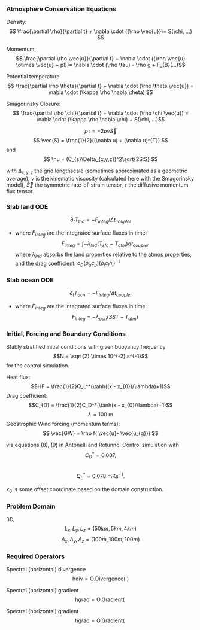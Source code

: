 


### Atmosphere Conservation Equations

Density:
$$ \frac{\partial \rho}{\partial t} + \nabla \cdot ({\rho \vec{u}})= S(\chi, ...) $$

Momentum:
$$ \frac{\partial \rho \vec{u}}{\partial t} + \nabla \cdot ({\rho \vec{u} \otimes \vec{u} + pI})= \nabla \cdot (\rho \tau) - \rho g + F_{B}(...)$$

Potential temperature:
$$ \frac{\partial \rho \theta}{\partial t} + \nabla \cdot (\rho \theta \vec{u}) = \nabla \cdot (\kappa \rho \nabla \theta) $$

Smagorinsky Closure:
$$ \frac{\partial \rho \chi}{\partial t} + \nabla \cdot (\rho \chi \vec{u}) = \nabla \cdot (\kappa \rho \nabla \chi) + S(\chi, ...)$$

$$ 
\rho\tau = -2\rho\nu\vec{S} 
$$
$$ 
\vec{S} = \frac{1}{2}((\nabla u) + (\nabla u)^{T})
$$
and 
$$ 
\nu = (C_{s}\Delta_{x,y,z})^2\sqrt{2S:S}
$$

with $\Delta_{x,y,z}$ the grid lengthscale (sometimes approximated as a geometric average), $\nu$ is the kinematic viscosity (calculated here with the Smagorinsky model), $\vec{S}$ the symmetric rate-of-strain tensor, $\tau$ the diffusive momentum flux tensor. 

### Slab land ODE
$$\partial_t T_{lnd} = - F_{integ} / \Delta t_{coupler}$$
- where $F_{integ}$ are the integrated surface fluxes in time:
$$ F_{integ} = \int -\lambda_{lnd} (T_{sfc} - T_{atm}) dt_{coupler} $$
where $\lambda_{lnd}$ absorbs the land properties relative to the atmos properties, and the drag coefficient: $c_D(\rho_a c_p)(\rho_l c_l h_l)^{-1}$

### Slab ocean ODE
$$\partial_t T_{ocn} = - F_{integ} / \Delta t_{coupler}$$
- where $F_{integ}$ are the integrated surface fluxes in time:
$$ F_{integ} = -\lambda_{ocn} (SST - T_{atm}) $$

### Initial, Forcing and Boundary Conditions

Stably stratified initial conditions with given buoyancy frequency $$N = \sqrt{2} \times 10^{-2} s^{-1}$$ for the control simulation.

Heat flux:
$$HF = \frac{1}{2}Q_L^*(\tanh((x - x_{0})/\lambda)+1)$$ 
Drag coefficient:
$$C_{D} = \frac{1}{2}C_D^*(\tanh(x - x_{0}/\lambda)+1)$$ 
$$\lambda = 100 ~\mathrm{m}$$
Geostrophic Wind forcing (momentum terms): 
$$
\vec{GW} = 
\rho f( \vec{u}- \vec{u_{g}})
$$

via equations (8), (9) in Antonelli and Rotunno. Control simulation with $$C_D^* = 0.007,$$  
$$Q_L^* = 0.078 \mathrm{~mKs^{-1}}.$$ 

$x_{0}$ is some offset coordinate based on the domain construction. 



### Problem Domain 

3D, 
$$
L_{x}, L_{y}, L_{z} = (50km , 5km, 4km)
$$
$$
\Delta_{x}, \Delta_{y}, \Delta_{z} = (100m , 100m, 100m)
$$

### Required Operators 

Spectral (horizontal) divergence
$$
\mathrm{hdiv} = \mathrm{O.Divergence(~)}
$$


Spectral (horizontal) gradient 
$$
\mathrm{hgrad} = \mathrm{O.Gradient(~}
$$


Spectral (horizontal) gradient 
$$
\mathrm{hgrad} = \mathrm{O.Gradient(~}
$$
